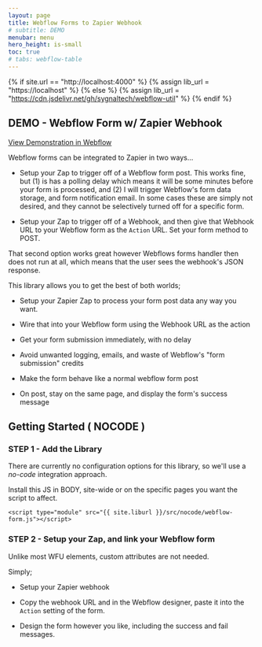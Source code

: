 ```yaml
---
layout: page
title: Webflow Forms to Zapier Webhook
# subtitle: DEMO
menubar: menu
hero_height: is-small
toc: true
# tabs: webflow-table
---
```


{% if site.url == "http://localhost:4000" %}
{% assign lib_url = "https://localhost" %}
{% else %}
{% assign lib_url = "https://cdn.jsdelivr.net/gh/sygnaltech/webflow-util" %}
{% endif %}


## DEMO - Webflow Form w/ Zapier Webhook

<a class="button is-danger" href="https://webflow-forms-demo.webflow.io/zapier-webhook" target="_blank">View Demonstration in Webflow</a>


Webflow forms can be integrated to Zapier in two ways...

- Setup your Zap to trigger off of a Webflow form post. 
This works fine, but 
(1) is has a polling delay which means it will be some minutes before your form is processed, and 
(2) I will trigger Webflow's form data storage, and form notification email. In some cases these are simply not desired,
and they cannot be selectively turned off for a specific form. 

- Setup your Zap to trigger off of a Webhook, and then give that Webhook URL to your Webflow form as the `Action` URL. Set your form method to POST.

That second option works great however Webflows forms handler then does not run at all, 
which means that the user sees the webhook's JSON response. 

This library allows you to get the best of both worlds;

- Setup your Zapier Zap to process your form post data any way you want.

- Wire that into your Webflow form using the Webhook URL as the action

- Get your form submission immediately, with no delay 

- Avoid unwanted logging, emails, and waste of Webflow's "form submission" credits

- Make the form behave like a normal webflow form post

- On post, stay on the same page, and display the form's success message 



## Getting Started ( NOCODE )


### STEP 1 - Add the Library


There are currently no configuration options for this library, so we'll use a *no-code* integration approach.

Install this JS in BODY, site-wide or on the specific pages you want the script to affect.

```
<script type="module" src="{{ site.liburl }}/src/nocode/webflow-form.js"></script>
```



### STEP 2 - Setup your Zap, and link your Webflow form 


Unlike most WFU elements, custom attributes are not needed. 

Simply;

- Setup your Zapier webhook

- Copy the webhook URL and in the Webflow designer, paste it into the `Action` setting of the form.

- Design the form however you like, including the success and fail messages. 


